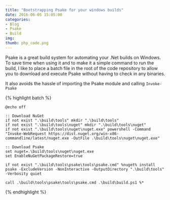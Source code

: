 ```yaml
---
title: "Bootstrapping Psake for your windows builds"
date: 2016-06-05 15:05:00
categories:
- Blog
- Psake
- Build
img:
thumb: php_code.png
---
```


Psake is a great build system for automating your .Net builds on Windows.  To
save time when using it and to make it a simple command to run the build, I
like to place a batch file in the root of the code repository to allow you to
download and execute Psake without having to check in any binaries.

It also avoids the hassle of importing the Psake module and calling
`Invoke-Psake`

<!--more-->

{% highlight batch %}

	@echo off

	:: Download NuGet
	if not exist ".\build\tools" mkdir ".\build\tools"
	if not exist ".\build\tools\nuget" mkdir ".\build\tools\nuget"
	if not exist ".\build\tools\nuget\nuget.exe" powershell -Command "Invoke-WebRequest https://dist.nuget.org/win-x86-commandline/latest/nuget.exe -OutFile .\build\tools\nuget\nuget.exe"

	:: Download Psake
	set nuget=.\build\tools\nuget\nuget.exe
	set EnableNuGetPackageRestore=true

	if not exist ".\build\tools\psake\tools\psake.cmd" %nuget% install psake -ExcludeVersion -NonInteractive -OutputDirectory ".\build\tools" -Verbosity quiet

	call .\build\tools\psake\tools\psake.cmd .\build\build.ps1 %*

{% endhighlight %}
